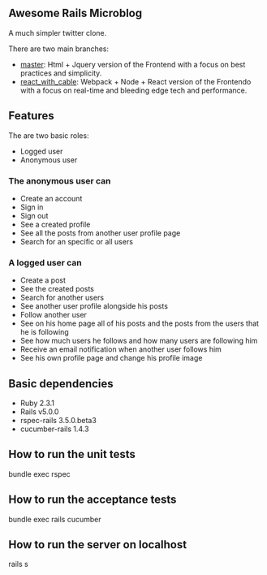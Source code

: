 ## Awesome Rails Microblog

A much simpler twitter clone.

There are two main branches:

* [master](https://github.com/caiofct/awesome_rails_microblog/tree/master): Html + Jquery version of the Frontend with a focus on best practices and simplicity.
* [react_with_cable](https://github.com/caiofct/awesome_rails_microblog/tree/react_with_cable): Webpack + Node + React version of the Frontendo with a focus
on real-time and bleeding edge tech and performance.

## Features

The are two basic roles:

* Logged user
* Anonymous user

### The anonymous user can

* Create an account
* Sign in
* Sign out
* See a created profile
* See all the posts from another user profile page
* Search for an specific or all users

### A logged user can

* Create a post
* See the created posts
* Search for another users
* See another user profile alongside his posts
* Follow another user
* See on his home page all of his posts and the posts from the users that he is following
* See how much users he follows and how many users are following him
* Receive an email notification when another user follows him
* See his own profile page and change his profile image

## Basic dependencies

* Ruby 2.3.1
* Rails v5.0.0
* rspec-rails 3.5.0.beta3
* cucumber-rails 1.4.3

## How to run the unit tests

bundle exec rspec

## How to run the acceptance tests

bundle exec rails cucumber

## How to run the server on localhost

rails s
